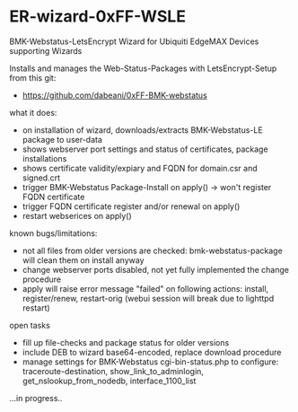 # ER-wizard-0xFF-WSLE
BMK-Webstatus-LetsEncrypt Wizard for Ubiquiti EdgeMAX Devices supporting Wizards 

Installs and manages the Web-Status-Packages with LetsEncrypt-Setup from this git:
+ https://github.com/dabeani/0xFF-BMK-webstatus

what it does:
- on installation of wizard, downloads/extracts BMK-Webstatus-LE package to user-data
- shows webserver port settings and status of certificates, package installations
- shows certificate validity/expiary and FQDN for domain.csr and signed.crt
- trigger BMK-Webstatus Package-Install on apply() -> won't register FQDN certificate
- trigger FQDN certificate register and/or renewal on apply()
- restart webserices on apply()

known bugs/limitations:
- not all files from older versions are checked: bmk-webstatus-package will clean them on install anyway
- change webserver ports disabled, not yet fully implemented the change procedure
- apply will raise error message "failed" on following actions: 
  install, register/renew, restart-orig (webui session will break due to lighttpd restart)

open tasks
- fill up file-checks and package status for older versions
- include DEB to wizard base64-encoded, replace download procedure
- manage settings for BMK-Webstatus cgi-bin-status.php to configure:
  traceroute-destination, show_link_to_adminlogin, get_nslookup_from_nodedb, interface_1100_list

...in progress..
